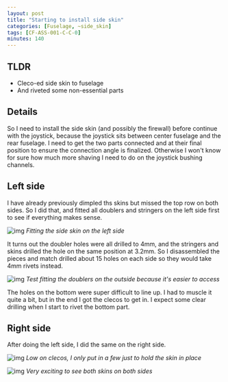 ```yaml
---
layout: post
title: "Starting to install side skin"
categories: [Fuselage, ~side_skin]
tags: [CF-ASS-001-C-C-0]
minutes: 140
---
```


## TLDR

- Cleco-ed side skin to fuselage
- And riveted some non-essential parts

## Details

So I need to install the side skin (and possibly the firewall) before continue with the joystick, because the joystick sits between center fuselage and the rear fuselage. I need to get the two parts connected and at their final position to ensure the connection angle is finalized. Otherwise I won't know for sure how much more shaving I need to do on the joystick bushing channels.

## Left side

I have already previously dimpled ths skins but missed the top row on both sides. So I did that, and fitted all doublers and stringers on the left side first to see if everything makes sense.

![img](https://lh3.googleusercontent.com/pw/AP1GczP8UyGaoqIeJbLt5c-DhMPqWvkrq-FldF2i-GW49GQtQ59aIkNzUOL_vw6BpUdILafSPU5fKt6ko1q3PlfCvZ4GO1frv49yClUm_X7BX77OqPLBC94-dlM2Xx6jQt5l422A5cmu-XHLJEHM_Wh9FZxToA=w3836-h2888-s-no-gm?authuser=3)
_Fitting the side skin on the left side_

It turns out the doubler holes were all drilled to 4mm, and the stringers and skins drilled the hole on the same position at 3.2mm. So I disassembled the pieces and match drilled about 15 holes on each side so they would take 4mm rivets instead.

![img](https://lh3.googleusercontent.com/pw/AP1GczPIogubx56ZY1BCF6hFu-4lqs_TO23s8ldXPu5eqskAmg1yiSbLnKR5Ebp22_jryJIHvtFSc5Iz1zk5HkJOzHmYlk-NDOb2tEovjr2nhcGhHQKDvt1aaPpjjQ4b4YaU0SzmAGCEHIE65BAlKI46GWArrQ=w3836-h2888-s-no-gm?authuser=3)
_Test fitting the doublers on the outside because it's easier to access_

The holes on the bottom were super difficult to line up. I had to muscle it quite a bit, but in the end I got the clecos to get in. I expect some clear drilling when I start to rivet the bottom part.

## Right side

After doing the left side, I did the same on the right side.

![img](https://lh3.googleusercontent.com/pw/AP1GczO6Pn6DJcbP3yFwev8dY18yiCN0bWZhBF95UmMa4H-OZP5Fu2U0z-bi3YRW7ejkYc369mW8mAhv0Yc2ziGul_NGa2mliOUl3IBb3SRe9Xw2DpWOL9NngfjeczvSYOCH4K1I7MR5o-YJTMlaMc0iKVy-9A=w3836-h2888-s-no-gm?authuser=3)
_Low on clecos, I only put in a few just to hold the skin in place_

![img](https://lh3.googleusercontent.com/pw/AP1GczPwZ6Sq6L5KLM76cOhhP-wyjtDF_VMvF1W7cbRy2n71K-skcRCfCyGDN7laRAXcDyJ7ANJE215qcp7h2-Sz7HJaBw67qh_nqOFZOEs-lOjXejhkqPw90jeC44-tMzt4Wuio82JXzMfeeNCuSVPlbd75_w=w3836-h2888-s-no-gm?authuser=3)
_Very exciting to see both skins on both sides_
